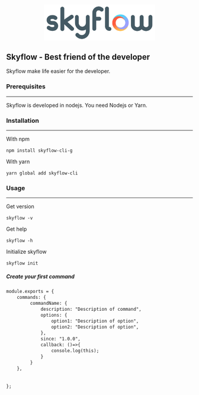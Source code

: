 <div align="center">
	<img width="300" src="resources/images/skyflow.png">
</div>

## Skyflow - Best friend of the developer


Skyflow make life easier for the developer.

### Prerequisites

---

Skyflow is developed in nodejs. You need Nodejs or Yarn.

### Installation

---

With npm
```
npm install skyflow-cli-g
```

With yarn
```
yarn global add skyflow-cli
```

### Usage

---

Get version
```
skyflow -v
```

Get help
```
skyflow -h
```

Initialize skyflow
```
skyflow init
```

##### Create your first command

```
module.exports = {
    commands: {
         commandName: {
             description: "Description of command",
             options: {
                 option1: "Description of option",
                 option2: "Description of option",
             },
             since: "1.0.0",
             callback: ()=>{
                 console.log(this);
             }
         }
    },


};
```

